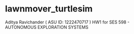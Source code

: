 # lawnmover_turtlesim

Aditya Ravichander ( ASU ID: 1222470717 ) 
HW1 for SES 598 - AUTONOMOUS EXPLORATION SYSTEMS


